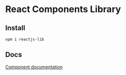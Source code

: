 # React Components Library

## Install
```
npm i reactjs-lib

```

## Docs
[Component documentation](http://ngcdan.github.io/reactjs-lib)

